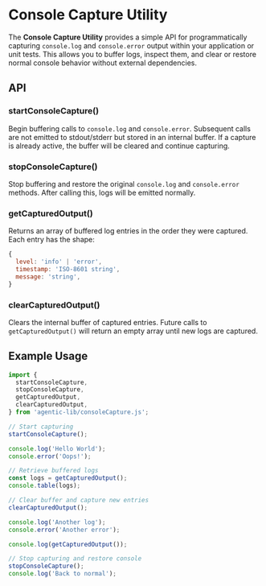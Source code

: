 # Console Capture Utility

The **Console Capture Utility** provides a simple API for programmatically capturing `console.log` and `console.error` output within your application or unit tests. This allows you to buffer logs, inspect them, and clear or restore normal console behavior without external dependencies.

## API

### startConsoleCapture()
Begin buffering calls to `console.log` and `console.error`. Subsequent calls are not emitted to stdout/stderr but stored in an internal buffer. If a capture is already active, the buffer will be cleared and continue capturing.

### stopConsoleCapture()
Stop buffering and restore the original `console.log` and `console.error` methods. After calling this, logs will be emitted normally.

### getCapturedOutput()
Returns an array of buffered log entries in the order they were captured. Each entry has the shape:

```js
{
  level: 'info' | 'error',
  timestamp: 'ISO-8601 string',
  message: 'string',
}
```

### clearCapturedOutput()
Clears the internal buffer of captured entries. Future calls to `getCapturedOutput()` will return an empty array until new logs are captured.

## Example Usage

```js
import {
  startConsoleCapture,
  stopConsoleCapture,
  getCapturedOutput,
  clearCapturedOutput,
} from 'agentic-lib/consoleCapture.js';

// Start capturing
startConsoleCapture();

console.log('Hello World');
console.error('Oops!');

// Retrieve buffered logs
const logs = getCapturedOutput();
console.table(logs);

// Clear buffer and capture new entries
clearCapturedOutput();

console.log('Another log');
console.error('Another error');

console.log(getCapturedOutput());

// Stop capturing and restore console
stopConsoleCapture();
console.log('Back to normal');
```
